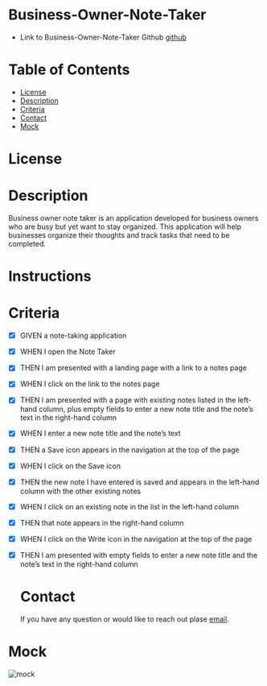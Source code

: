 # Business-Owner-Note-Taker
- Link to Business-Owner-Note-Taker Github [github](https://github.com/anhcu/Business-Owner-Note-Taker)


# Table of Contents
* [License](License)
* [Description](#Description)
* [Criteria](#Criteria)
* [Contact](Contact)
* [Mock](Mock)

# License
# Description

Business owner note taker is an application developed for business owners who are busy but yet want to stay organized.  This application will help businesses organize their thoughts and track tasks that need to be completed.
  
  # Instructions

# Criteria

- [x] GIVEN a note-taking application
- [x] WHEN I open the Note Taker
- [x] THEN I am presented with a landing page with a link to a notes page
- [x] WHEN I click on the link to the notes page
- [x] THEN I am presented with a page with existing notes listed in the left-hand column, plus empty fields to enter a new note title and the note’s text in the right-hand column
- [x] WHEN I enter a new note title and the note’s text
- [x] THEN a Save icon appears in the navigation at the top of the page
- [x] WHEN I click on the Save icon
- [x] THEN the new note I have entered is saved and appears in the left-hand column with the other existing notes
- [x] WHEN I click on an existing note in the list in the left-hand column
- [x] THEN that note appears in the right-hand column
- [x] WHEN I click on the Write icon in the navigation at the top of the page
- [x] THEN I am presented with empty fields to enter a new note title and the note’s text in the right-hand column

  # Contact
  If you have any question or would like to reach out plase [email](mailto:anhcu714@gmail.com).

# Mock
![mock](../public/assets/images/mock.png)
